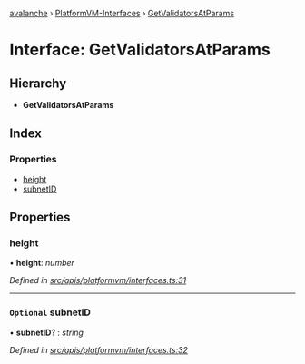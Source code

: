 [avalanche](../README.md) › [PlatformVM-Interfaces](../modules/platformvm_interfaces.md) › [GetValidatorsAtParams](platformvm_interfaces.getvalidatorsatparams.md)

# Interface: GetValidatorsAtParams

## Hierarchy

* **GetValidatorsAtParams**

## Index

### Properties

* [height](platformvm_interfaces.getvalidatorsatparams.md#height)
* [subnetID](platformvm_interfaces.getvalidatorsatparams.md#optional-subnetid)

## Properties

###  height

• **height**: *number*

*Defined in [src/apis/platformvm/interfaces.ts:31](https://github.com/ava-labs/avalanchejs/blob/82de5d8/src/apis/platformvm/interfaces.ts#L31)*

___

### `Optional` subnetID

• **subnetID**? : *string*

*Defined in [src/apis/platformvm/interfaces.ts:32](https://github.com/ava-labs/avalanchejs/blob/82de5d8/src/apis/platformvm/interfaces.ts#L32)*
